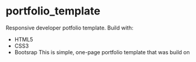 # portfolio_template
Responsive developer potfolio template.
Build with:
* HTML5
* CSS3 
* Bootsrap
This is simple, one-page portfolio template that was build on 
